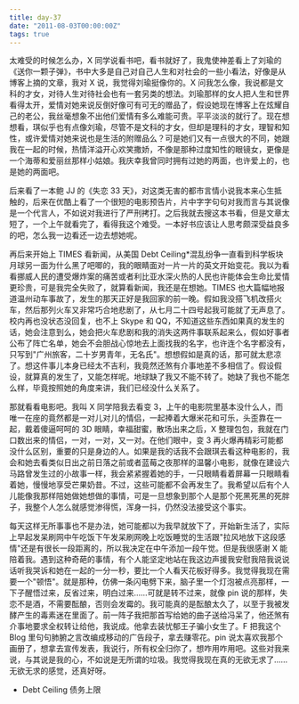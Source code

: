 ```yaml
---
title: day-37
date: "2011-08-03T00:00:00Z"
tags: true
---
```


太难受的时候怎么办，X 同学说看书吧，看书就好了，我鬼使神差看上了刘瑜的《送你一颗子弹》，书中大多是自己对自己人生和对社会的一些小看法，好像是从博客上摘的文章，我对 X 说，我觉得刘瑜挺像你的。X 问我怎么像，我说都是文科的才女，对待人生对待社会也有一套另类的想法。刘瑜那样的女人把人生和世界看得太开，爱情对她来说反倒好像可有可无的赠品了，假设她现在博客上在炫耀自己的老公，我丝毫想象不出他们爱情有多么难能可贵。平平淡淡的就行了。现在想想看，琪似乎也有点像刘瑜，尽管不是文科的才女，但却是理科的才女，理智和知性，或许爱情对她来说也是生活的附赠品么？可是她们又有一点很大的不同，她跟我在一起的时候，热情洋溢开心欢笑撒娇，不像是那种过度知性的眼镜女，更像是一个海蒂和爱丽丝那样小姑娘。我庆幸我曾同时拥有过她的两面，也许爱上的，也是她的两面吧。

后来看了一本鲍 JJ 的《失恋 33 天》，对这类无害的都市言情小说我本来心生抵触的，后来在优酷上看了一个很短的电影预告片，片中字字句句对我而言与其说像是一个代言人，不如说对我进行了严刑拷打。之后我就去搜这本书看，但是文章太短了，一个上午就看完了，看得我这个难受。一本好书应该让人思考颇深受益良多的吧，怎么我一边看还一边去想她呢。

再后来开始上 TIMES 看新闻，从美国 Debt Ceiling\*混乱纷争一直看到科学板块月球另一面为什么黑了吧唧的，我的眼睛面对一片一片的英文开始变花。我以为看看挪威人民的遭受爆炸案的痛苦或者利比亚水深火热的人民也许能体会生命比爱情更珍贵，可是我完全失败了，就算看新闻，我还是在想她。TIMES 也大篇幅地报道温州动车事故了，发生的那天正好是我回家的前一晚。假如我没搭飞机改搭火车，然后那列火车又非常巧合地悲剧了，从七月二十四号起我可能就了无声息了。校内再也没状态没回复，也不上 Skype 和 QQ，不知道这些东西如果真的发生的话，她会注意到么，她会把火车悲剧和我的消失这两件事联系起来么，假如好事者公布了阵亡名单，她会不会胆战心惊地去上面找我的名字，也许连个名字都没有，只写到"广州旅客，二十岁男青年，无名氏"。想想假如是真的话，那可就太悲凉了。想这件事儿本身已经太不吉利，我竟然还煞有介事地差不多相信了。假设假设，就算真的发生了，又能怎样呢。地球缺了我又不能不转了。她缺了我也不能怎么样，毕竟按照她的角度来讲，我们已经没什么关系了。

那就看看电影吧。我叫 X 同学陪我去看变 3，上午的电影院里基本没什么人，而唯一在座的竟然都是一对儿对儿的情侣，一起捧着大爆米花和可乐，头歪靠在一起，戴着傻逼呵呵的 3D 眼睛，幸福甜蜜，散场出来之后，X 整理包包，我就在门口数出来的情侣，一对，一对，又一对。在他们眼中，变 3 再火爆再精彩可能都没什么区别，重要的只是身边的人。如果是我的话我不会跟琪去看这种电影的，我会和她去看类似日出之前日落之前或者蓝莓之夜那样的温馨小电影，就像在建设六马路曾发生过的小故事一样，我会紧紧握着她的手，一只眼睛看着屏幕一只眼睛看着她，慢慢地享受芒果奶昔。不过，这些可能都不会再发生了。我希望以后有个人儿能像我那样陪她做她想做的事情，可是一旦想象到那个人是那个死黑死黑的死胖子，我整个人怎么就感觉渗得慌，浑身一抖，仍然没法接受这个事实。

每天这样无所事事也不是办法，她可能都以为我早就放下了，开始新生活了，实际上早起发呆刷网中午吃饭下午发呆刷网晚上吃饭睡觉的生活跟"拉风地放下这段感情"还是有很长一段距离的，所以我决定在中午添加一段午觉。但是我很感谢 X 能陪着我。遇到这种奇葩的事情，有个人能坚定地站在我这边声援我安慰我陪我说说话听我哭诉和她在一起的一分一秒，要比一个人看天花板好得多。我觉得我现在需要一个"顿悟"。就是那种，仿佛一条闪电劈下来，脑子里一个灯泡被点亮那样，一下子醒悟过来，反省过来，明白过来……可就是转不过来，就像 pin 说的那样，失恋不是酒，不需要酝酿，否则会发霉的。我可能真的是酝酿太久了，以至于我被发酵产生的毒素迷在里面了。前一阵子我把那首写给她的曲子送给冯呆了，他还煞有介事地要求全权转让给他，我说成。他拿去装忧郁王子骗小女生了。F 把我这个 Blog 里句句肺腑之言改编成移动的广告段子，拿去赚零花。pin 说太喜欢我那个画册了，想拿去宣传发表，我说行，所有权全归你了，想咋用咋用吧。这些对我来说，与其说是我的心，不如说是无所谓的垃圾。我觉得我现在真的无欲无求了……无欲无求的感觉，还真好呀。

- Debt Ceiling 债务上限
